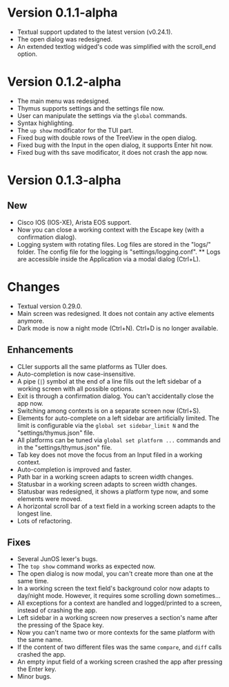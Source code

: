# Version 0.1.1-alpha

* Textual support updated to the latest version (v0.24.1).
* The open dialog was redesigned.
* An extended textlog widged's code was simplified with the scroll_end option.

# Version 0.1.2-alpha

* The main menu was redesigned.
* Thymus supports settings and the settings file now.
* User can manipulate the settings via the `global` commands.
* Syntax highlighting.
* The `up show` modificator for the TUI part.
* Fixed bug with double rows of the TreeView in the open dialog.
* Fixed bug with the Input in the open dialog, it supports Enter hit now.
* Fixed bug with ths save modificator, it does not crash the app now.

# Version 0.1.3-alpha

## New

* Cisco IOS (IOS-XE), Arista EOS support.
* Now you can close a working context with the Escape key (with a confirmation dialog).
* Logging system with rotating files. Log files are stored in the "logs/" folder. The config file for the logging is "settings/logging.conf".
** Logs are accessible inside the Application via a modal dialog (Ctrl+L).

# Changes

* Textual version 0.29.0.
* Main screen was redesigned. It does not contain any active elements anymore.
* Dark mode is now a night mode (Ctrl+N). Ctrl+D is no longer available.

## Enhancements

* CLIer supports all the same platforms as TUIer does.
* Auto-completion is now case-insensitive.
* A pipe (`|`) symbol at the end of a line fills out the left sidebar of a working screen with all possible options.
* Exit is through a confirmation dialog. You can't accidentally close the app now.
* Switching among contexts is on a separate screen now (Ctrl+S).
* Elements for auto-complete on a left sidebar are artificially limited. The limit is configurable via the `global set sidebar_limit N` and the "settings/thymus.json" file.
* All platforms can be tuned via `global set platform ...` commands and in the "settings/thymus.json" file.
* Tab key does not move the focus from an Input filed in a working context.
* Auto-completion is improved and faster.
* Path bar in a working screen adapts to screen width changes.
* Statusbar in a working screen adapts to screen width changes.
* Statusbar was redesigned, it shows a platform type now, and some elements were moved.
* A horizontal scroll bar of a text field in a working screen adapts to the longest line.
* Lots of refactoring.

## Fixes

* Several JunOS lexer's bugs.
* The `top show` command works as expected now.
* The open dialog is now modal, you can't create more than one at the same time.
* In a working screen the text field's background color now adapts to day/night mode. However, it requires some scrolling down sometimes...
* All exceptions for a context are handled and logged/printed to a screen, instead of crashing the app.
* Left sidebar in a working screen now preserves a section's name after the pressing of the Space key.
* Now you can't name two or more contexts for the same platform with the same name.
* If the content of two different files was the same `compare`, and `diff` calls crashed the app.
* An empty input field of a working screen crashed the app after pressing the Enter key.
* Minor bugs.
